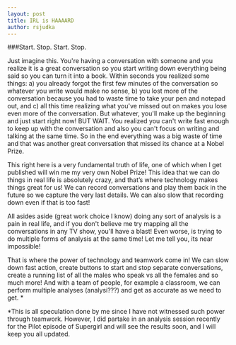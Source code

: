 ```yaml
---
layout: post
title: IRL is HAAAARD
author: rsjudka
---
```



###Start. Stop. Start. Stop.

Just imagine this. You're having a conversation with someone and you realize it is a great conversation so you start writing down everything being said so you can turn it into a book. Within seconds you realized some things: a) you already forgot the first few minutes of the conversation so whatever you write would make no sense, b) you lost more of the conversation because you had to waste time to take your pen and notepad out, and c) all this time realizing what you've missed out on makes you lose even more of the conversation. But whatever, you'll make up the beginning and just start right now! BUT WAIT. You realized you can't write fast enough to keep up with the conversation and also you can't focus on writing and talking at the same time. So in the end everything was a big waste of time and that was another great conversation that missed its chance at a Nobel Prize.

This right here is a very fundamental truth of life, one of which when I get published will win me my very own Nobel Prize! This idea that we can do things in real life is absolutely crazy, and that’s where technology makes things great for us! We can record conversations and play them back in the future so we capture the very last details. We can also slow that recording down even if that is too fast!  

All asides aside (great work choice I know) doing any sort of analysis is a pain in real life, and if you don't believe me try mapping all the conversations in any TV show, you'll have a blast! Even worse, is trying to do multiple forms of analysis at the same time! Let me tell you, its near impossible!

That is where the power of technology and teamwork come in! We can slow down fast action, create buttons to start and stop separate conversations, create a running list of all the males who speak vs all the females and so much more!  And with a team of people, for example a classroom, we can perform multiple analyses (analysi???) and get as accurate as we need to get. *



*This is all speculation done by me since I have not witnessed such power through teamwork. However, I did partake in an analysis session recently for the Pilot episode of Supergirl and will see the results soon, and I will keep you all updated.
